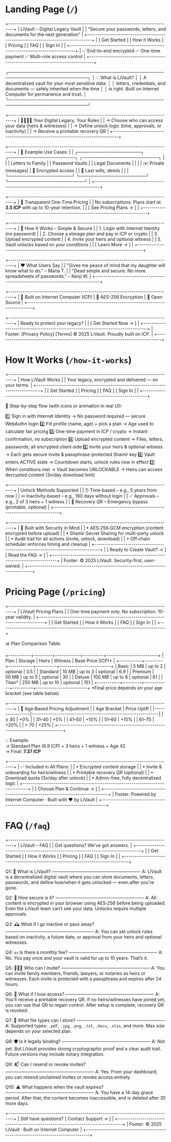 # Landing Page (`/`)

+--------------------------------------------------------------------------------+
|                       LiVault – Digital Legacy Vault                           |
|      "Secure your passwords, letters, and documents for the next generation"   |
+--------------------------------------------------------------------------------+
|  [ Get Started ]   [ How it Works ]   [ Pricing ]   [ FAQ ]   [ Sign In ]      |
+--------------------------------------------------------------------------------+
|   ✅ End-to-end encrypted  ✅ One-time payment  ✅ Multi-role access control    |
+--------------------------------------------------------------------------------+

  ┌───────────────────────────────────────────────────────────────────────────┐
  │                   💡 What is LiVault?                                     │
  │   A decentralized vault for your most sensitive data:                     │
  │   letters, credentials, and documents — safely inherited when the time    │
  │   is right. Built on Internet Computer for permanence and trust.          │
  └───────────────────────────────────────────────────────────────────────────┘

+--------------------------------------------------------------------------------+
|                    👨‍👩‍👧‍👦 Your Digital Legacy, Your Rules                          |
|   → Choose who can access your data (heirs & witnesses)                        |
|   → Define unlock logic (time, approvals, or inactivity)                       |
|   → Receive a printable recovery QR                                            |
+--------------------------------------------------------------------------------+

+--------------------------------------------------------------------------------+
|  📸 Example Use Cases:                                                         |
|  ┌────────────────────┐  ┌─────────────────────┐  ┌────────────────────────┐   |
|  | Letters to Family  |  | Password Vaults     |  | Legal Documents        |   |
|  | ✉️ Private messages|  | 🔐 Encrypted access  |  | 📜 Last wills, deeds   |   |
|  └────────────────────┘  └─────────────────────┘  └────────────────────────┘   |
+--------------------------------------------------------------------------------+

+--------------------------------------------------------------------------------+
|                     💸 Transparent One-Time Pricing                            |
|    No subscriptions. Plans start at **3.5 ICP** with up to 10-year retention.  |
|  [ See Pricing Plans → ]                                                       |
+--------------------------------------------------------------------------------+

+--------------------------------------------------------------------------------+
|                     🔐 How It Works – Simple & Secure                          |
|  1. Login with Internet Identity (no password)                                 |
|  2. Choose a storage plan and pay in ICP or crypto                             |
|  3. Upload encrypted content                                                   |
|  4. Invite your heirs and optional witness                                     |
|  5. Vault unlocks based on your conditions                                     |
|  [ Learn More → ]                                                              |
+--------------------------------------------------------------------------------+

+--------------------------------------------------------------------------------+
|                         ❤️ What Users Say                                      |
|  "Gives me peace of mind that my daughter will know what to do." – Maria T.    |
|  "Dead simple and secure. No more spreadsheets of passwords." – Kenji W.       |
+--------------------------------------------------------------------------------+

+--------------------------------------------------------------------------------+
|   🧠 Built on Internet Computer (ICP) | 🔏 AES-256 Encryption | 🧩 Open Source  |
+--------------------------------------------------------------------------------+

+--------------------------------------------------------------------------------+
|                     Ready to protect your legacy?                              |
|                       [ Get Started Now → ]                                    |
+--------------------------------------------------------------------------------+
| Footer: [Privacy Policy] [Terms]  © 2025 LiVault. Proudly built on ICP.        |
+--------------------------------------------------------------------------------+

# How It Works (`/how-it-works`)
+--------------------------------------------------------------------------------+
|                           How LiVault Works                                    |
|         Your legacy, encrypted and delivered — on your terms.                  |
+--------------------------------------------------------------------------------+
|  [ Get Started ]   [ Pricing ]   [ FAQ ]   [ Sign In ]                         |
+--------------------------------------------------------------------------------+

  📌 Step-by-step flow (with icons or animation in real UI):

  1️⃣  Sign in with Internet Identity
     → No password required — secure WebAuthn login
  2️⃣  Fill profile (name, age) + pick a plan
     → Age used to calculate fair pricing
  3️⃣  One-time payment in ICP / crypto
     → Instant confirmation, no subscription
  4️⃣  Upload encrypted content
     → Files, letters, passwords; all encrypted client-side
  5️⃣  Invite your heirs & optional witness
     → Each gets secure invite & passphrase-protected Shamir key
  6️⃣  Vault enters ACTIVE state
     → Countdown starts, unlock rules now in effect
  7️⃣  When conditions met → Vault becomes UNLOCKABLE
     → Heirs can access decrypted content (3x/day download limit)

+--------------------------------------------------------------------------------+
|                           Unlock Methods Supported                             |
|  ⏰ Time‑based      – e.g., 5 years from now                                   |
|  💤 Inactivity‑based – e.g., 180 days without login                            |
|  ✅ Approvals       – e.g., 2 of 3 heirs + 1 witness                           |
|  🧩 Recovery QR     – Emergency bypass (printable, optional)                   |
+--------------------------------------------------------------------------------+

+--------------------------------------------------------------------------------+
|                          🔐 Built with Security in Mind                        |
|  • AES‑256‑GCM encryption (content encrypted before upload)                    |
|  • Shamir Secret Sharing for multi-party unlock                                |
|  • Audit trail for all actions (invite, unlock, download)                      |
|  • Off‑chain scheduler enforces timing and cleanup                             |
+--------------------------------------------------------------------------------+
|  [ Ready to Create Vault? → ]    [ Read the FAQ → ]                            |
+--------------------------------------------------------------------------------+
|  Footer: © 2025 LiVault. Security-first, user-owned.                           |
+--------------------------------------------------------------------------------+


# Pricing Page (`/pricing`)
+--------------------------------------------------------------------------------+
|                          LiVault Pricing Plans                                 |
|       One-time payment only. No subscription. 10-year validity.                |
+--------------------------------------------------------------------------------+
|  [ Get Started ]   [ How it Works ]   [ FAQ ]   [ Sign In ]                    |
+--------------------------------------------------------------------------------+

  📊 Plan Comparison Table:

  +-----------+---------+------------+----------+-------------------------+
  | Plan      | Storage | Heirs      | Witness  | Base Price (ICP)*       |
  +-----------+---------+------------+----------+-------------------------+
  | Basic     | 5 MB    | up to 2    | optional | 3.5                     |
  | Standard  | 10 MB   | up to 3    | optional | 6.9                     |
  | Premium   | 50 MB   | up to 5    | optional | 30                      |
  | Deluxe    | 100 MB  | up to 8    | optional | 61                      |
  | Titan†    | 250 MB  | up to 10   | optional | 151                     |
  +-----------+---------+------------+----------+-------------------------+
  *Final price depends on your age bracket (see table below)

+--------------------------------------------------------------------------------+
| 🎯 Age‑Based Pricing Adjustment                                                |
| Age Bracket     | Price Uplift                                                 |
|-----------------|--------------------------------------------------------------|
| ≤ 30            | +0%                                                          |
| 31–40           | +5%                                                          |
| 41–50           | +10%                                                         |
| 51–60           | +15%                                                         |
| 61–70           | +20%                                                         |
| > 70            | +25%                                                         |
+--------------------------------------------------------------------------------+

💡 Example:  
→ Standard Plan (6.9 ICP) + 3 heirs + 1 witness + Age 42  
→ Final: **7.37 ICP**

+--------------------------------------------------------------------------------+
| ✅ Included in All Plans:                                                      |
|  • Encrypted content storage                                                   |
|  • Invite & onboarding for heirs/witness                                       |
|  • Printable recovery QR (optional)                                            |
|  • Download quota (3x/day after unlock)                                        |
|  • Admin-free, fully decentralized logic                                       |
+--------------------------------------------------------------------------------+
|  [ Choose Plan & Continue → ]                                                  |
+--------------------------------------------------------------------------------+
|  Footer: Powered by Internet Computer · Built with ❤️ by LiVault               |
+--------------------------------------------------------------------------------+


# FAQ (`/faq`)

+--------------------------------------------------------------------------------+
|                             LiVault – FAQ                                      |
|      Got questions? We've got answers.                                         |
+--------------------------------------------------------------------------------+
|  [ Get Started ]   [ How it Works ]   [ Pricing ]   [ FAQ ]   [ Sign In ]      |
+--------------------------------------------------------------------------------+

Q1: 🧾 What is LiVault?
────────────────────────────
A: LiVault is a decentralized digital vault where you can store documents,
letters, passwords, and define how/when it gets unlocked — even after you're gone.

Q2: 🔐 How secure is it?
────────────────────────────
A: All content is encrypted in your browser using AES‑256 before being uploaded.
Even the LiVault team can’t see your data. Unlocks require multiple approvals.

Q3: 🕰️ What if I go inactive or pass away?
────────────────────────────
A: You can set unlock rules based on inactivity, a future date, or approval from
your heirs and optional witnesses.

Q4: 💵 Is there a monthly fee?
────────────────────────────
A: No. You pay once and your vault is valid for up to 10 years. That’s it.

Q5: 👨‍👩‍👧 Who can I invite?
────────────────────────────
A: You can invite family members, friends, lawyers, or notaries as heirs or witnesses.
Each invite is protected with a passphrase and expires after 24 hours.

Q6: 🧩 What if I lose access?
────────────────────────────
A: You’ll receive a printable recovery QR. If no heirs/witnesses have joined yet,
you can use that QR to regain control. After setup is complete, recovery QR is revoked.

Q7: 💾 What file types can I store?
────────────────────────────
A: Supported types: `.pdf`, `.jpg`, `.png`, `.txt`, `.docx`, `.xlsx`, and more.
Max size depends on your selected plan.

Q8: 🛡️ Is it legally binding?
────────────────────────────
A: Not yet. But LiVault provides strong cryptographic proof and a clear audit trail.
Future versions may include notary integration.

Q9: 📬 Can I resend or revoke invites?
────────────────────────────
A: Yes. From your dashboard, you can resend unclaimed invites or revoke access entirely.

Q10: ⚠️ What happens when the vault expires?
────────────────────────────
A: You have a 14-day grace period. After that, the content becomes inaccessible,
and is deleted after 30 more days.

+--------------------------------------------------------------------------------+
|  Still have questions? [ Contact Support → ]                                   |
+--------------------------------------------------------------------------------+
|  Footer: © 2025 LiVault · Built on Internet Computer                           |
+--------------------------------------------------------------------------------+

